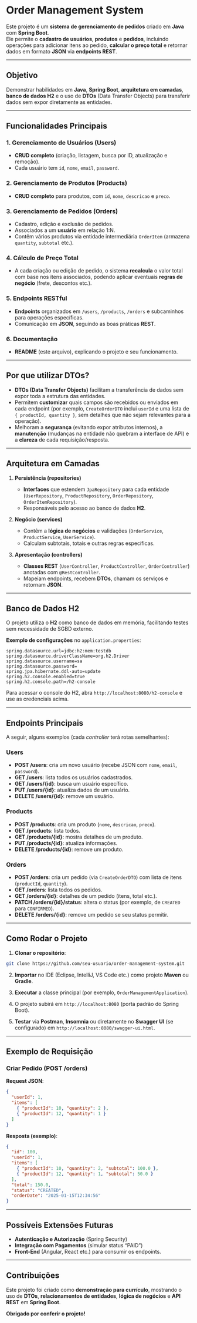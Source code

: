 # Order Management System

Este projeto é um **sistema de gerenciamento de pedidos** criado em **Java** com **Spring Boot**.  
Ele permite o **cadastro de usuários**, **produtos** e **pedidos**, incluindo operações para adicionar itens ao pedido, **calcular o preço total** e retornar dados em formato **JSON** via **endpoints REST**.

---

## Objetivo

Demonstrar habilidades em **Java**, **Spring Boot**, **arquitetura em camadas**, **banco de dados H2** e o uso de **DTOs** (Data Transfer Objects) para transferir dados sem expor diretamente as entidades.

---

## Funcionalidades Principais

### 1. Gerenciamento de Usuários (Users)
- **CRUD completo** (criação, listagem, busca por ID, atualização e remoção).  
- Cada usuário tem `id`, `nome`, `email`, `password`.

### 2. Gerenciamento de Produtos (Products)
- **CRUD completo** para produtos, com `id`, `nome`, `descricao` e `preco`.

### 3. Gerenciamento de Pedidos (Orders)
- Cadastro, edição e exclusão de pedidos.  
- Associados a um **usuário** em relação 1:N.  
- Contêm vários produtos via entidade intermediária `OrderItem` (armazena `quantity`, `subtotal` etc.).

### 4. Cálculo de Preço Total
- A cada criação ou edição de pedido, o sistema **recalcula** o valor total com base nos itens associados, podendo aplicar eventuais **regras de negócio** (frete, descontos etc.).

### 5. Endpoints RESTful
- **Endpoints** organizados em `/users`, `/products`, `/orders` e subcaminhos para operações específicas.  
- Comunicação em **JSON**, seguindo as boas práticas **REST**.

### 6. Documentação
- **README** (este arquivo), explicando o projeto e seu funcionamento.  

---

## Por que utilizar DTOs?

- **DTOs (Data Transfer Objects)** facilitam a transferência de dados sem expor toda a estrutura das entidades.  
- Permitem **customizar** quais campos são recebidos ou enviados em cada endpoint (por exemplo, `CreateOrderDTO` inclui `userId` e uma lista de `{ productId, quantity }`, sem detalhes que não sejam relevantes para a operação).  
- Melhoram a **segurança** (evitando expor atributos internos), a **manutenção** (mudanças na entidade não quebram a interface de API) e a **clareza** de cada requisição/resposta.

---

## Arquitetura em Camadas

1. **Persistência (repositories)**
   - **Interfaces** que estendem `JpaRepository` para cada entidade (`UserRepository`, `ProductRepository`, `OrderRepository`, `OrderItemRepository`).  
   - Responsáveis pelo acesso ao banco de dados **H2**.

2. **Negócio (services)**
   - Contêm a **lógica de negócios** e validações (`OrderService`, `ProductService`, `UserService`).  
   - Calculam subtotais, totais e outras regras específicas.

3. **Apresentação (controllers)**
   - **Classes REST** (`UserController`, `ProductController`, `OrderController`) anotadas com `@RestController`.  
   - Mapeiam endpoints, recebem **DTOs**, chamam os serviços e retornam **JSON**.

---

## Banco de Dados H2

O projeto utiliza o **H2** como banco de dados em memória, facilitando testes sem necessidade de SGBD externo.

**Exemplo de configurações** no `application.properties`:

```properties
spring.datasource.url=jdbc:h2:mem:testdb
spring.datasource.driverClassName=org.h2.Driver
spring.datasource.username=sa
spring.datasource.password=
spring.jpa.hibernate.ddl-auto=update
spring.h2.console.enabled=true
spring.h2.console.path=/h2-console
```

Para acessar o console do H2, abra `http://localhost:8080/h2-console` e use as credenciais acima.

---

## Endpoints Principais

A seguir, alguns exemplos (cada *controller* terá rotas semelhantes):

### Users
- **POST /users**: cria um novo usuário (recebe JSON com `nome`, `email`, `password`).  
- **GET /users**: lista todos os usuários cadastrados.  
- **GET /users/{id}**: busca um usuário específico.  
- **PUT /users/{id}**: atualiza dados de um usuário.  
- **DELETE /users/{id}**: remove um usuário.

### Products
- **POST /products**: cria um produto (`nome`, `descricao`, `preco`).  
- **GET /products**: lista todos.  
- **GET /products/{id}**: mostra detalhes de um produto.  
- **PUT /products/{id}**: atualiza informações.  
- **DELETE /products/{id}**: remove um produto.

### Orders
- **POST /orders**: cria um pedido (via `CreateOrderDTO`) com lista de itens (`productId`, `quantity`).  
- **GET /orders**: lista todos os pedidos.  
- **GET /orders/{id}**: detalhes de um pedido (itens, total etc.).  
- **PATCH /orders/{id}/status**: altera o status (por exemplo, de `CREATED` para `CONFIRMED`).  
- **DELETE /orders/{id}**: remove um pedido se seu status permitir.

---

## Como Rodar o Projeto

1. **Clonar o repositório**:
```bash
git clone https://github.com/seu-usuario/order-management-system.git
```

2. **Importar** no IDE (Eclipse, IntelliJ, VS Code etc.) como projeto **Maven** ou **Gradle**.

3. **Executar** a classe principal (por exemplo, `OrderManagementApplication`).

4. O projeto subirá em `http://localhost:8080` (porta padrão do Spring Boot).

5. **Testar** via **Postman**, **Insomnia** ou diretamente no **Swagger UI** (se configurado) em `http://localhost:8080/swagger-ui.html`.

---

## Exemplo de Requisição

### Criar Pedido (POST /orders)

**Request JSON**:
```json
{
  "userId": 1,
  "items": [
    { "productId": 10, "quantity": 2 },
    { "productId": 12, "quantity": 1 }
  ]
}
```

**Resposta (exemplo)**:
```json
{
  "id": 100,
  "userId": 1,
  "items": [
    { "productId": 10, "quantity": 2, "subtotal": 100.0 },
    { "productId": 12, "quantity": 1, "subtotal": 50.0 }
  ],
  "total": 150.0,
  "status": "CREATED",
  "orderDate": "2025-01-15T12:34:56"
}
```

---

## Possíveis Extensões Futuras

- **Autenticação e Autorização** (Spring Security)  
- **Integração com Pagamentos** (simular status “PAID”)  
- **Front-End** (Angular, React etc.) para consumir os endpoints.

---

## Contribuições 
Este projeto foi criado como **demonstração para currículo**, mostrando o uso de **DTOs**, **relacionamentos de entidades**, **lógica de negócios** e **API REST** em **Spring Boot**.

**Obrigado por conferir o projeto!**
